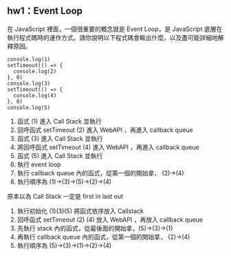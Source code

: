 ## hw1：Event Loop

在 JavaScript 裡面，一個很重要的概念就是 Event Loop，是 JavaScript 底層在執行程式碼時的運作方式。請你說明以下程式碼會輸出什麼，以及盡可能詳細地解釋原因。

```
console.log(1)
setTimeout(() => {
  console.log(2)
}, 0)
console.log(3)
setTimeout(() => {
  console.log(4)
}, 0)
console.log(5)
```

1. 函式 (1) 進入 Call Stack 並執行
2. 回呼函式 setTimeout (2) 進入 WebAPI ，再進入 callback queue 
3. 函式 (3) 進入 Call Stack 並執行
4. 將回呼函式 setTimeout (4) 進入 WebAPI ，再進入 callback queue
5. 函式 (5) 進入 Call Stack 並執行
6. 執行 event loop
4. 執行 callback queue 內的函式，從第一個的開始拿， (2)->(4)
5. 執行順序為 (1)->(3)->(5)->(2)->(4)

原本以為 Call Stack 一定是 first in last out 
1. 執行初始化 (1)(3)(5) 將函式依序放入 Callstack
2. 回呼函式 setTimeout (2) (4) 放入 WebAPI ，再放入 callback queue 
3. 先執行 stack 內的函式，從最後面的開始拿，(5)->(3)->(1)
4. 再執行 callback queue 內的函式，從第一個的開始拿， (2)->(4)
5. 執行順序為 (5)->(3)->(1)->(2)->(4)